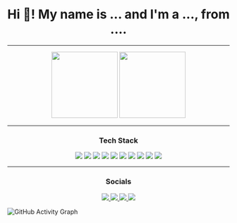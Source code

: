 <h1 align="center">Hi 👋! My name is ... and I'm a ..., from ....</h1>

---

<p align="center">
  <img src="https://github-readme-stats.vercel.app/api?username=Davi-Melo-Ferreira&show_icons=true&theme=chartreuse-dark&hide_border=true&bg_color=00000000&title_color=00FF00&icon_color=00FF00&text_color=00FF00" height="150"/>
  <img src="https://github-readme-stats.vercel.app/api/top-langs/?username=Davi-Melo-Ferreira&layout=compact&theme=chartreuse-dark&hide_border=true&bg_color=00000000&title_color=00FF00&text_color=00FF00" height="150"/>
</p>

---

<h3 align="center">Tech Stack</h3>

<p align="center">
  <!-- Linguagens -->
  <img src="https://img.shields.io/badge/Python-000000?style=for-the-badge&logo=python&logoColor=00FF00" />
  <img src="https://img.shields.io/badge/JavaScript-000000?style=for-the-badge&logo=javascript&logoColor=00FF00" />

  <!-- Versionamento -->
  <img src="https://img.shields.io/badge/Git-000000?style=for-the-badge&logo=git&logoColor=00FF00" />
  <img src="https://img.shields.io/badge/GitHub-000000?style=for-the-badge&logo=github&logoColor=00FF00" />

  <!-- Bancos de dados -->
  <img src="https://img.shields.io/badge/MySQL-000000?style=for-the-badge&logo=mysql&logoColor=00FF00" />
  <img src="https://img.shields.io/badge/PostgreSQL-000000?style=for-the-badge&logo=postgresql&logoColor=00FF00" />
  <img src="https://img.shields.io/badge/SQLite-000000?style=for-the-badge&logo=sqlite&logoColor=00FF00" />

  <!-- Web -->
  <img src="https://img.shields.io/badge/HTML5-000000?style=for-the-badge&logo=html5&logoColor=00FF00" />
  <img src="https://img.shields.io/badge/CSS3-000000?style=for-the-badge&logo=css3&logoColor=00FF00" />

  <!-- GUI / Framework -->
  <!-- O Shields não tem logo do Kivy; badge textual para manter o esquema verde -->
  <img src="https://img.shields.io/badge/Kivy-000000?style=for-the-badge&logoColor=00FF00" />
</p>


---

<h3 align="center">Socials</h3>
<p align="center">
  <a href="https://instagram.com/" target="_blank">
    <img src="https://img.shields.io/badge/Instagram-000000?logo=instagram&logoColor=00ff00&style=for-the-badge" />
  </a>
  <a href="https://discord.gg/" target="_blank">
    <img src="https://img.shields.io/badge/Discord-000000?logo=discord&logoColor=00ff00&style=for-the-badge" />
  </a>
  <a href="mailto:davi.ferreira9630@gmail.com">
    <img src="https://img.shields.io/badge/Gmail-000000?logo=gmail&logoColor=00ff00&style=for-the-badge" />
  </a>
  <a href="https://linkedin.com/in/" target="_blank">
    <img src="https://img.shields.io/badge/LinkedIn-000000?logo=linkedin&logoColor=00ff00&style=for-the-badge" />
  </a>
</p>

![GitHub Activity Graph](https://github-readme-activity-graph.vercel.app/graph?username=Davi-Melo-Ferreira&radius=16&theme=github&area=true&order=5&bg_color=000000&color=00ff00&line=00ff00&point=00ff00&area_color=00ff00&title_color=00ff00)
